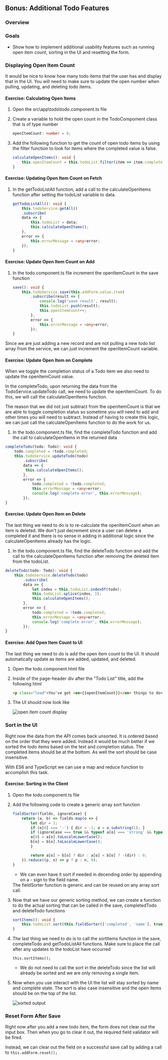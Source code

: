 ## Bonus: Additional Todo Features

### Overview

### Goals

* Show how to implement additional usability features such as running open item count, sorting in the UI and resetting the form. 

### Displaying Open Item Count

It would be nice to know how many todo items that the user has and display that in the UI.  You will need to make sure to update the open number when pulling, updating, and deleting todo items.

<h4 class="exercise-start">
    <b>Exercise</b>: Calculating Open Items
</h4>

1. Open the src\app\todo\todo.component.ts file
1. Create a variable to hold the open count in the TodoCompoment class that is of type number

    ```TypeScript
    openItemCount: number = 0;
    ```

1. Add the following function to get the count of open todo items by using the filter function to look for items where the completed value is false.

    ```TypeScript
    calculateOpenItems(): void {
        this.openItemCount = this.todoList.filter(item => item.completed === false).length;
    }
    ```

<div class="exercise-end"></div>

<h4 class="exercise-start">
    <b>Exercise</b>: Updating Open Item Count on Fetch
</h4>

1. In the getTodoListAll function, add a call to the calculateOpenItems function after setting the todoList variable to data.  

    ```TypeScript
    getTodoListAll(): void {
        this.todoService.getAll()
        .subscribe(
        data => {
            this.todoList = data;
            this.calculateOpenItems();
        },
        error => {
            this.errorMessage = <any>error;
        });
    }
    ```
     
<div class="exercise-end"></div>


<h4 class="exercise-start">
    <b>Exercise</b>: Update Open Item Count on Add
</h4>

1. In the todo.component.ts file increment the openItemCount in the save function

    ```TypeScript
    save(): void {
        this.todoService.save(this.addForm.value.item)
            .subscribe(result => {
                console.log('save result', result);
                this.todoList.push(result);
                this.openItemCount++;
            },
            error => {
                this.errorMessage = <any>error;
            });
    }
    ```

<div class="alert alert-info" role="alert">Since we are just adding a new record and are not pulling a new todo list array from the service, we can just increment the openItemCount variable.</div>


<div class="exercise-end"></div>

<h4 class="exercise-start">
    <b>Exercise</b>: Update Open Item on Complete 
</h4>

When we toggle the completion status of a Todo item we also need to update the openItemCount value.

In the completeTodo, upon returning the data from the TodoService.updateTodo call, we need to update the openItemCount. To do this, we will call the calculateOpenItems function.

The reason that we did not just subtract from the openItemCount is that we are able to toggle completion status so sometime you will need to add and other times you will need to subtract.  Instead of having to create this logic, we can just call the calculateOpenItems function to do the work for us.

1. In the todo.component.ts file, find the completeTodo function and add the call to calculateOpenItems in the returned data

```TypeScript
completeTodo(todo: Todo): void {
    todo.completed = !todo.completed;
    this.todoService.updateTodo(todo)
        .subscribe(
        data => {
         this.calculateOpenItems();
        },
        error => {
            todo.completed = !todo.completed;
            this.errorMessage = <any>error;
            console.log('complete error', this.errorMessage);
        });
}
```

<div class="exercise-end"></div>

<h4 class="exercise-start">
    <b>Exercise</b>: Update Open Item on Delete
</h4>

The last thing we need to do is to re-calculate the openItemCount when an item is deleted.  We don't just decrement since a user can delete a completed it and there is no sense in adding in additional logic since the calculateOpenItems already has the logic.

1.  In the todo.component.ts file, find the deleteTodo function and add the call to the calculateOpenItems function after removing the deleted item from the todoList.

```TypeScript
deleteTodo(todo: Todo): void {
    this.todoService.deleteTodo(todo)
        .subscribe(
        data => {
            let index = this.todoList.indexOf(todo);
            this.todoList.splice(index, 1);
            this.calculateOpenItems();
        },
        error => {
            todo.completed = !todo.completed;
            this.errorMessage = <any>error;
            console.log('complete error', this.errorMessage);
        });
}
```

<div class="exercise-end"></div>

<h4 class="exercise-start">
    <b>Exercise</b>: Add Open Item Count to UI
</h4>

The last thing we need to do is add the open item count to the UI.  It should automatically update as items are added, updated, and deleted.

1. Open the todo.component.html file
1. Inside of the page-header div after the "Todo List" title, add the following html

    ```html
    <p class="lead">You've got <em>{{openItemCount}}</em> things to do</p>
    ```

1. The UI should now look like

    ![open item count display](images/todo-open-items.png)    

<div class="exercise-end"></div>

### Sort in the UI


Right now the data from the API comes back unsorted.  It is ordered based on the order that they were added.  Instead it would be much better if we sorted the todo items based on the text and completion status.  The completed items should be at the bottom.  As well the sort should be case insensitive.  


With ES6 and TypeScript we can use a map and reduce function to accomplish this task. 

<h4 class="exercise-start">
    <b>Exercise</b>: Sorting in the Client
</h4>

1. Open the todo.component.ts file
1. Add the following code to create a generic array sort function

    ```TypeScript
    fieldSorter(fields, ignoreCase) {
        return (a, b) => fields.map(o => {
            let dir = 1;
            if (o[0] === '-') { dir = -1; o = o.substring(1); }
            if (ignoreCase === true && typeof a[o] === 'string' && typeof b[o] === 'string') {
            a[0] = a[o].toLocaleLowerCase();
            b[o] = b[o].toLocaleLowerCase();
            }

            return a[o] > b[o] ? dir : a[o] < b[o] ? -(dir) : 0;
        }).reduce((p, n) => p ? p : n, 0);
    }
    ```

    *  We can even have it sort if needed in decending order by appending on a - sign to the field name.

    <div class="alert alert-info" role="alert">The fieldSorter function is generic and can be reused on any array sort call.</div>


1. Now that we have our generic sorting method, we can create a function to do the actual sorting that can be called in the save, completedTodo and deleteTodo functions

    ```TypeScript
    sortItems(): void {
        this.todoList.sort(this.fieldSorter(['completed', 'name'], true));
    }
    ```

1. The last thing we need to do is to call the sortItems function in the save, completeTodo and getTodoListAll functions.  Make sure to place the call after any updates to the todoList have occurred

    ```
    this.sortItems();
    ```

    * We do not need to call the sort in the deleteTodo since the list will already be sorted and we are only removing a single item.

1. Now when you use interact with the UI the list will stay sorted by name and complete state.  The sort is also case insensitive and the open items should be on the top of the list.

    ![sorted output](images/todo-sorted.png)
    

<div class="exercise-end"></div>


### Reset Form After Save

Right now after you add a new todo item, the form does not clear out the input box.  Then when you go to clear it out, the required field validator will be fired.

Instead, we can clear out the field on a successful save call by adding a call to `this.addForm.reset();`

```TypeScript
```
